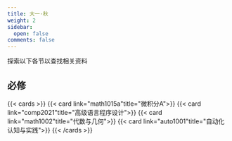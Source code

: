 ```yaml
---
title: 大一·秋
weight: 2
sidebar:
  open: false
comments: false
---
```

探索以下各节以查找相关资料
## 必修
<!--more-->
{{< cards >}}
{{< card link="math1015a"title="微积分A">}}
{{< card link="comp2021"title="高级语言程序设计">}}
{{< card link="math1002"title="代数与几何">}}
{{< card link="auto1001"title="自动化认知与实践">}}
{{< /cards >}}


